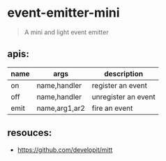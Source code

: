 # event-emitter-mini
> A mini and light event emitter

## apis:
| name | args          | description         |
|------|---------------|---------------------|
| on   | name,handler  | register an event   |
| off  | name,handler  | unregister an event |
| emit | name,arg1,ar2 | fire an event       |

## resouces:
+ https://github.com/developit/mitt

